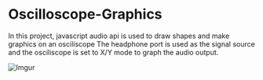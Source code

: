 # Oscilloscope-Graphics
In this project, javascript audio api is used to draw shapes and make graphics on an osciliscope 
The headphone port is used as the signal source and the osciliscope is set to X/Y mode to graph the audio output. 

![Imgur](http://i.imgur.com/fr33LMc.png)
